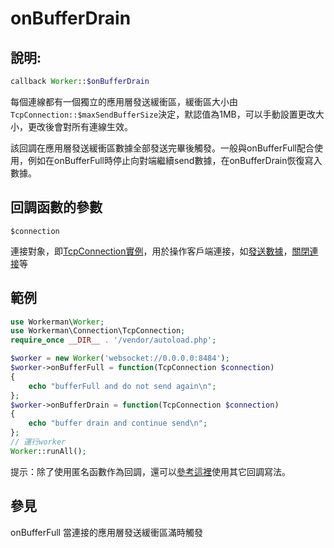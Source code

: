 # onBufferDrain
## 說明:
```php
callback Worker::$onBufferDrain
```

每個連線都有一個獨立的應用層發送緩衝區，緩衝區大小由```TcpConnection::$maxSendBufferSize```決定，默認值為1MB，可以手動設置更改大小，更改後會對所有連線生效。

該回調在應用層發送緩衝區數據全部發送完畢後觸發。一般與onBufferFull配合使用，例如在onBufferFull時停止向對端繼續send數據，在onBufferDrain恢復寫入數據。



## 回調函數的參數
 ``` $connection ```

連接對象，即[TcpConnection實例](../tcp-connection.md)，用於操作客戶端連接，如[發送數據](../tcp-connection/send.md)，[關閉連接](../tcp-connection/close.md)等


## 範例

```php
use Workerman\Worker;
use Workerman\Connection\TcpConnection;
require_once __DIR__ . '/vendor/autoload.php';

$worker = new Worker('websocket://0.0.0.0:8484');
$worker->onBufferFull = function(TcpConnection $connection)
{
    echo "bufferFull and do not send again\n";
};
$worker->onBufferDrain = function(TcpConnection $connection)
{
    echo "buffer drain and continue send\n";
};
// 運行worker
Worker::runAll();
```

提示：除了使用匿名函數作為回調，還可以[參考這裡](../faq/callback_methods.md)使用其它回調寫法。

## 參見
onBufferFull 當連接的應用層發送緩衝區滿時觸發

